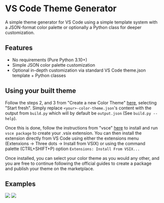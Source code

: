 # VS Code Theme Generator

A simple theme generator for VS Code using a simple template system with a
JSON-format color palette or optionally a Python class for deeper customization.

## Features
* No requirements (Pure Python 3.10+)
* Simple JSON color palette customization
* Optional in-depth customization via standard VS Code theme.json template + Python classes

## Using your built theme
Follow the steps 2, and 3 from "Create a new Color Theme"
[here](https://code.visualstudio.com/api/extension-guides/color-theme#create-a-new-color-theme),
selecting "Start fresh". Simply replace `<your>-color-theme.json`'s content with the output
from `build.py` which will by default be `output.json` (See `build.py --help`).

Once this is done, follow the instructions from "vsce"
[here](https://code.visualstudio.com/api/working-with-extensions/publishing-extension#vsce)
to install and run `vsce package` to create your .vsix extension. You can then install the
extension directly from VS Code using either the extensions menu
(Extenxions -> Three dots -> Install from VSIX) or using the command palette (CTRL+SHIFT+P)
option `Extensions: Install From VSIX...`

Once installed, you can select your color theme as you would any other, and you are free to
continue following the official guides to create a package and publish your theme on the
marketplace.

## Examples
![](https://i.imgur.com/Y3T9k1x.png)
![](https://i.imgur.com/oTChyyW.png)
